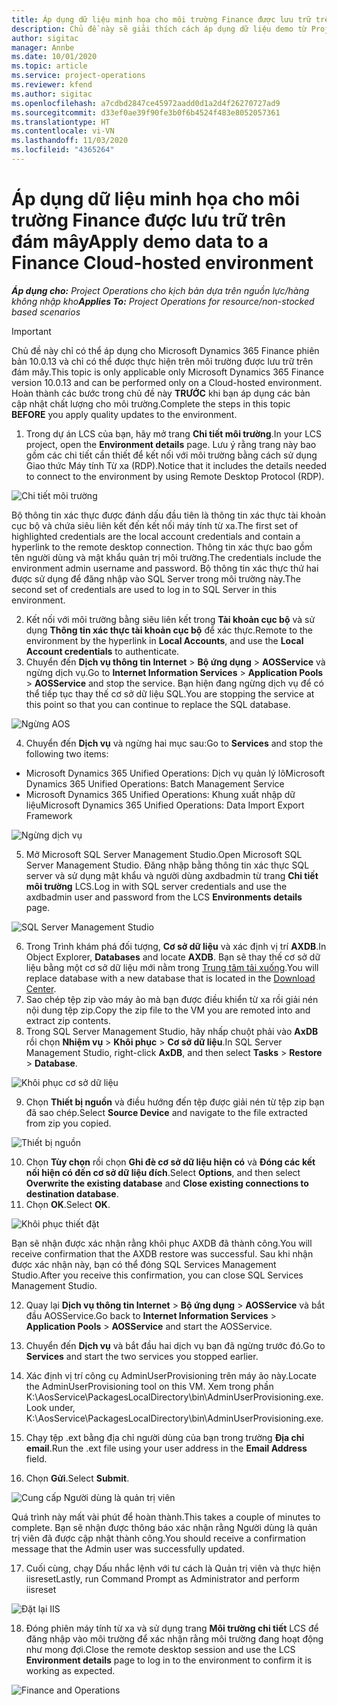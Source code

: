 ```yaml
---
title: Áp dụng dữ liệu minh họa cho môi trường Finance được lưu trữ trên đám mây
description: Chủ đề này sẽ giải thích cách áp dụng dữ liệu demo từ Project Operations cho môi trường Dynamics 365 Finance được lưu trữ trên đám mây.
author: sigitac
manager: Annbe
ms.date: 10/01/2020
ms.topic: article
ms.service: project-operations
ms.reviewer: kfend
ms.author: sigitac
ms.openlocfilehash: a7cdbd2847ce45972aadd0d1a2d4f26270727ad9
ms.sourcegitcommit: d33ef0ae39f90fe3b0f6b4524f483e8052057361
ms.translationtype: HT
ms.contentlocale: vi-VN
ms.lasthandoff: 11/03/2020
ms.locfileid: "4365264"
---
```

# <a name="apply-demo-data-to-a-finance-cloud-hosted-environment"></a><span data-ttu-id="b2ddc-103">Áp dụng dữ liệu minh họa cho môi trường Finance được lưu trữ trên đám mây</span><span class="sxs-lookup"><span data-stu-id="b2ddc-103">Apply demo data to a Finance Cloud-hosted environment</span></span>

<span data-ttu-id="b2ddc-104">_**Áp dụng cho:** Project Operations cho kịch bản dựa trên nguồn lực/hàng không nhập kho_</span><span class="sxs-lookup"><span data-stu-id="b2ddc-104">_**Applies To:** Project Operations for resource/non-stocked based scenarios_</span></span>

> [!IMPORTANT]
> <span data-ttu-id="b2ddc-105">Chủ đề này chỉ có thể áp dụng cho Microsoft Dynamics 365 Finance phiên bản 10.0.13 và chỉ có thể được thực hiện trên môi trường được lưu trữ trên đám mây.</span><span class="sxs-lookup"><span data-stu-id="b2ddc-105">This topic is only applicable only Microsoft Dynamics 365 Finance version 10.0.13 and can be performed only on a Cloud-hosted environment.</span></span> <span data-ttu-id="b2ddc-106">Hoàn thành các bước trong chủ đề này **TRƯỚC** khi bạn áp dụng các bản cập nhật chất lượng cho môi trường.</span><span class="sxs-lookup"><span data-stu-id="b2ddc-106">Complete the steps in this topic **BEFORE** you apply quality updates to the environment.</span></span>

1. <span data-ttu-id="b2ddc-107">Trong dự án LCS của bạn, hãy mở trang **Chi tiết môi trường**.</span><span class="sxs-lookup"><span data-stu-id="b2ddc-107">In your LCS project, open the **Environment details** page.</span></span> <span data-ttu-id="b2ddc-108">Lưu ý rằng trang này bao gồm các chi tiết cần thiết để kết nối với môi trường bằng cách sử dụng Giao thức Máy tính Từ xa (RDP).</span><span class="sxs-lookup"><span data-stu-id="b2ddc-108">Notice that it includes the details needed to connect to the environment by using Remote Desktop Protocol (RDP).</span></span>

![Chi tiết môi trường](./media/1EnvironmentDetails.png)

<span data-ttu-id="b2ddc-110">Bộ thông tin xác thực được đánh dấu đầu tiên là thông tin xác thực tài khoản cục bộ và chứa siêu liên kết đến kết nối máy tính từ xa.</span><span class="sxs-lookup"><span data-stu-id="b2ddc-110">The first set of highlighted credentials are the local account credentials and contain a hyperlink to the remote desktop connection.</span></span> <span data-ttu-id="b2ddc-111">Thông tin xác thực bao gồm tên người dùng và mật khẩu quản trị môi trường.</span><span class="sxs-lookup"><span data-stu-id="b2ddc-111">The credentials include the environment admin username and password.</span></span> <span data-ttu-id="b2ddc-112">Bộ thông tin xác thực thứ hai được sử dụng để đăng nhập vào SQL Server trong môi trường này.</span><span class="sxs-lookup"><span data-stu-id="b2ddc-112">The second set of credentials are used to log in to SQL Server in this environment.</span></span>

2. <span data-ttu-id="b2ddc-113">Kết nối với môi trường bằng siêu liên kết trong **Tài khoản cục bộ** và sử dụng **Thông tin xác thực tài khoản cục bộ** để xác thực.</span><span class="sxs-lookup"><span data-stu-id="b2ddc-113">Remote to the environment by the hyperlink in **Local Accounts**, and use the **Local Account credentials** to authenticate.</span></span>
3. <span data-ttu-id="b2ddc-114">Chuyển đến **Dịch vụ thông tin Internet** > **Bộ ứng dụng** > **AOSService** và ngừng dịch vụ.</span><span class="sxs-lookup"><span data-stu-id="b2ddc-114">Go to **Internet Information Services** > **Application Pools** > **AOSService** and stop the service.</span></span> <span data-ttu-id="b2ddc-115">Bạn hiện đang ngừng dịch vụ để có thể tiếp tục thay thế cơ sở dữ liệu SQL.</span><span class="sxs-lookup"><span data-stu-id="b2ddc-115">You are stopping the service at this point so that you can continue to replace the SQL database.</span></span>

![Ngừng AOS](./media/2StopAOS.png)

4. <span data-ttu-id="b2ddc-117">Chuyển đến **Dịch vụ** và ngừng hai mục sau:</span><span class="sxs-lookup"><span data-stu-id="b2ddc-117">Go to **Services** and stop the following two items:</span></span>

- <span data-ttu-id="b2ddc-118">Microsoft Dynamics 365 Unified Operations: Dịch vụ quản lý lô</span><span class="sxs-lookup"><span data-stu-id="b2ddc-118">Microsoft Dynamics 365 Unified Operations: Batch Management Service</span></span>
- <span data-ttu-id="b2ddc-119">Microsoft Dynamics 365 Unified Operations: Khung xuất nhập dữ liệu</span><span class="sxs-lookup"><span data-stu-id="b2ddc-119">Microsoft Dynamics 365 Unified Operations: Data Import Export Framework</span></span>

![Ngừng dịch vụ](./media/3StopServices.png)

5. <span data-ttu-id="b2ddc-121">Mở Microsoft SQL Server Management Studio.</span><span class="sxs-lookup"><span data-stu-id="b2ddc-121">Open Microsoft SQL Server Management Studio.</span></span> <span data-ttu-id="b2ddc-122">Đăng nhập bằng thông tin xác thực SQL server và sử dụng mật khẩu và người dùng axdbadmin từ trang **Chi tiết môi trường** LCS.</span><span class="sxs-lookup"><span data-stu-id="b2ddc-122">Log in with SQL server credentials and use the axdbadmin user and password from the LCS **Environments details** page.</span></span>

![SQL Server Management Studio](./media/4SSMS.png)

6. <span data-ttu-id="b2ddc-124">Trong Trình khám phá đối tượng, **Cơ sở dữ liệu** và xác định vị trí **AXDB**.</span><span class="sxs-lookup"><span data-stu-id="b2ddc-124">In Object Explorer, **Databases** and locate **AXDB**.</span></span> <span data-ttu-id="b2ddc-125">Bạn sẽ thay thế cơ sở dữ liệu bằng một cơ sở dữ liệu mới nằm trong [Trung tâm tải xuống](https://download.microsoft.com/download/1/a/3/1a314bd2-b082-4a87-abdc-1ba26c92b63d/ProjOpsDemoDataFOGARelease.zip).</span><span class="sxs-lookup"><span data-stu-id="b2ddc-125">You will replace database with a new database that is located in the [Download Center](https://download.microsoft.com/download/1/a/3/1a314bd2-b082-4a87-abdc-1ba26c92b63d/ProjOpsDemoDataFOGARelease.zip).</span></span> 
7. <span data-ttu-id="b2ddc-126">Sao chép tệp zip vào máy ảo mà bạn được điều khiển từ xa rồi giải nén nội dung tệp zip.</span><span class="sxs-lookup"><span data-stu-id="b2ddc-126">Copy the zip file to the VM you are remoted into and extract zip contents.</span></span>
8. <span data-ttu-id="b2ddc-127">Trong SQL Server Management Studio, hãy nhấp chuột phải vào **AxDB** rồi chọn **Nhiệm vụ** > **Khôi phục** > **Cơ sở dữ liệu**.</span><span class="sxs-lookup"><span data-stu-id="b2ddc-127">In SQL Server Management Studio, right-click **AxDB**, and then select **Tasks** > **Restore** > **Database**.</span></span>

![Khôi phục cơ sở dữ liệu](./media/5RestoreDatabase.png)

9. <span data-ttu-id="b2ddc-129">Chọn **Thiết bị nguồn** và điều hướng đến tệp được giải nén từ tệp zip bạn đã sao chép.</span><span class="sxs-lookup"><span data-stu-id="b2ddc-129">Select **Source Device** and navigate to the file extracted from zip you copied.</span></span>

![Thiết bị nguồn](./media/6SourceDevice.png)

10. <span data-ttu-id="b2ddc-131">Chọn **Tùy chọn** rồi chọn **Ghi đè cơ sở dữ liệu hiện có** và **Đóng các kết nối hiện có đến cơ sở dữ liệu đích**.</span><span class="sxs-lookup"><span data-stu-id="b2ddc-131">Select **Options**, and then select **Overwrite the existing database** and **Close existing connections to destination database**.</span></span> 
11. <span data-ttu-id="b2ddc-132">Chọn **OK**.</span><span class="sxs-lookup"><span data-stu-id="b2ddc-132">Select **OK**.</span></span>

![Khôi phục thiết đặt](./media/7RestoreSetting.png)

<span data-ttu-id="b2ddc-134">Bạn sẽ nhận được xác nhận rằng khôi phục AXDB đã thành công.</span><span class="sxs-lookup"><span data-stu-id="b2ddc-134">You will receive confirmation that the AXDB restore was successful.</span></span> <span data-ttu-id="b2ddc-135">Sau khi nhận được xác nhận này, bạn có thể đóng SQL Services Management Studio.</span><span class="sxs-lookup"><span data-stu-id="b2ddc-135">After you receive this confirmation, you can close SQL Services Management Studio.</span></span>

12. <span data-ttu-id="b2ddc-136">Quay lại **Dịch vụ thông tin Internet** > **Bộ ứng dụng** > **AOSService** và bắt đầu AOSService.</span><span class="sxs-lookup"><span data-stu-id="b2ddc-136">Go back to **Internet Information Services** > **Application Pools** > **AOSService** and start the AOSService.</span></span>
13. <span data-ttu-id="b2ddc-137">Chuyển đến **Dịch vụ** và bắt đầu hai dịch vụ bạn đã ngừng trước đó.</span><span class="sxs-lookup"><span data-stu-id="b2ddc-137">Go to **Services** and start the two services you stopped earlier.</span></span>

14. <span data-ttu-id="b2ddc-138">Xác định vị trí công cụ AdminUserProvisioning trên máy ảo này.</span><span class="sxs-lookup"><span data-stu-id="b2ddc-138">Locate the AdminUserProvisioning tool on this VM.</span></span> <span data-ttu-id="b2ddc-139">Xem trong phần K:\AosService\PackagesLocalDirectory\bin\AdminUserProvisioning.exe.</span><span class="sxs-lookup"><span data-stu-id="b2ddc-139">Look under, K:\AosService\PackagesLocalDirectory\bin\AdminUserProvisioning.exe.</span></span>
15. <span data-ttu-id="b2ddc-140">Chạy tệp .ext bằng địa chỉ người dùng của bạn trong trường **Địa chỉ email**.</span><span class="sxs-lookup"><span data-stu-id="b2ddc-140">Run the .ext file using your user address in the **Email Address** field.</span></span> 
16. <span data-ttu-id="b2ddc-141">Chọn **Gửi**.</span><span class="sxs-lookup"><span data-stu-id="b2ddc-141">Select **Submit**.</span></span>

![Cung cấp Người dùng là quản trị viên](./media/8AdminUserProvisioning.png)

<span data-ttu-id="b2ddc-143">Quá trình này mất vài phút để hoàn thành.</span><span class="sxs-lookup"><span data-stu-id="b2ddc-143">This takes a couple of minutes to complete.</span></span> <span data-ttu-id="b2ddc-144">Bạn sẽ nhận được thông báo xác nhận rằng Người dùng là quản trị viên đã được cập nhật thành công.</span><span class="sxs-lookup"><span data-stu-id="b2ddc-144">You should receive a confirmation message that the Admin user was successfully updated.</span></span>

17. <span data-ttu-id="b2ddc-145">Cuối cùng, chạy Dấu nhắc lệnh với tư cách là Quản trị viên và thực hiện iisreset</span><span class="sxs-lookup"><span data-stu-id="b2ddc-145">Lastly, run Command Prompt as Administrator and perform iisreset</span></span>

![Đặt lại IIS](./media/9IISReset.png)

18. <span data-ttu-id="b2ddc-147">Đóng phiên máy tính từ xa và sử dụng trang **Môi trường chi tiết** LCS để đăng nhập vào môi trường để xác nhận rằng môi trường đang hoạt động như mong đợi.</span><span class="sxs-lookup"><span data-stu-id="b2ddc-147">Close the remote desktop session and use the LCS **Environment details** page to log in to the environment to confirm it is working as expected.</span></span>

![Finance and Operations](./media/10FinanceAndOperations.png)
